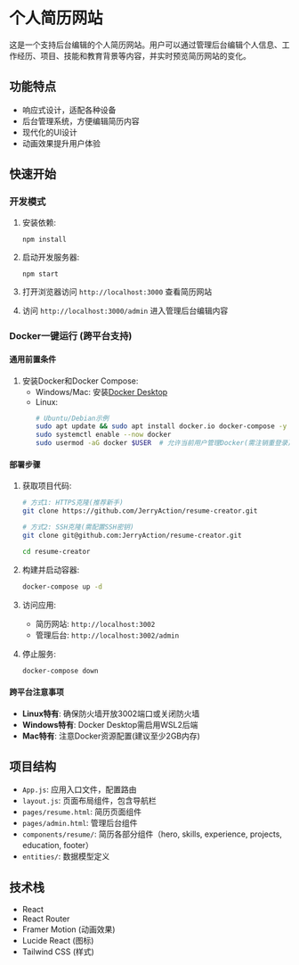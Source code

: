 # 个人简历网站

这是一个支持后台编辑的个人简历网站。用户可以通过管理后台编辑个人信息、工作经历、项目、技能和教育背景等内容，并实时预览简历网站的变化。

## 功能特点

- 响应式设计，适配各种设备
- 后台管理系统，方便编辑简历内容
- 现代化的UI设计
- 动画效果提升用户体验

## 快速开始

### 开发模式

1. 安装依赖:
   ```
   npm install
   ```

2. 启动开发服务器:
   ```
   npm start
   ```

3. 打开浏览器访问 `http://localhost:3000` 查看简历网站

4. 访问 `http://localhost:3000/admin` 进入管理后台编辑内容

### Docker一键运行 (跨平台支持)

#### 通用前置条件
1. 安装Docker和Docker Compose:
   - Windows/Mac: 安装[Docker Desktop](https://www.docker.com/products/docker-desktop)
   - Linux: 
     ```bash
     # Ubuntu/Debian示例
     sudo apt update && sudo apt install docker.io docker-compose -y
     sudo systemctl enable --now docker
     sudo usermod -aG docker $USER  # 允许当前用户管理Docker(需注销重登录)
     ```

#### 部署步骤
1. 获取项目代码:
   ```bash
   # 方式1: HTTPS克隆(推荐新手)
   git clone https://github.com/JerryAction/resume-creator.git
   
   # 方式2: SSH克隆(需配置SSH密钥)
   git clone git@github.com:JerryAction/resume-creator.git
   
   cd resume-creator
   ```

2. 构建并启动容器:
   ```bash
   docker-compose up -d
   ```

3. 访问应用:
   - 简历网站: `http://localhost:3002`
   - 管理后台: `http://localhost:3002/admin`

4. 停止服务:
   ```bash
   docker-compose down
   ```

#### 跨平台注意事项
- **Linux特有**: 确保防火墙开放3002端口或关闭防火墙
- **Windows特有**: Docker Desktop需启用WSL2后端
- **Mac特有**: 注意Docker资源配置(建议至少2GB内存)

## 项目结构

- `App.js`: 应用入口文件，配置路由
- `layout.js`: 页面布局组件，包含导航栏
- `pages/resume.html`: 简历页面组件
- `pages/admin.html`: 管理后台组件
- `components/resume/`: 简历各部分组件（hero, skills, experience, projects, education, footer）
- `entities/`: 数据模型定义

## 技术栈

- React
- React Router
- Framer Motion (动画效果)
- Lucide React (图标)
- Tailwind CSS (样式)